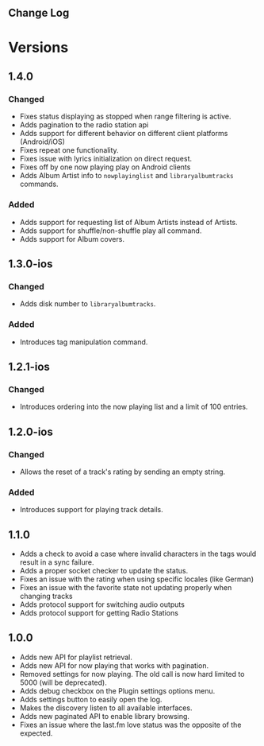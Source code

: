 Change Log
---------
# Versions

## 1.4.0
### Changed
- Fixes status displaying as stopped when range filtering is active.
- Adds pagination to the radio station api
- Adds support for different behavior on different client platforms (Android/iOS)
- Fixes repeat one functionality.
- Fixes issue with lyrics initialization on direct request.
- Fixes off by one now playing play on Android clients
- Adds Album Artist info to `nowplayinglist` and `libraryalbumtracks` commands.

### Added
- Adds support for requesting list of Album Artists instead of Artists.
- Adds support for shuffle/non-shuffle play all command. 
- Adds support for Album covers.

## 1.3.0-ios
### Changed
- Adds disk number to `libraryalbumtracks`.

### Added
- Introduces tag manipulation command.

## 1.2.1-ios
### Changed
- Introduces ordering into the now playing list and a limit of 100 entries.

## 1.2.0-ios
### Changed
- Allows the reset of a track's rating by sending an empty string.

### Added
- Introduces support for playing track details.

## 1.1.0
- Adds a check to avoid a case where invalid characters in the tags would result in a sync failure.
- Adds a proper socket checker to update the status.
- Fixes an issue with the rating when using specific locales (like German)
- Fixes an issue with the favorite state not updating properly when changing tracks
- Adds protocol support for switching audio outputs
- Adds protocol support for getting Radio Stations

## 1.0.0
- Adds new API for playlist retrieval.
- Adds new API for now playing that works with pagination.
- Removed settings for now playing. The old call is now hard limited to 5000 (will be deprecated).
- Adds debug checkbox on the Plugin settings options menu.
- Adds settings button to easily open the log.
- Makes the discovery listen to all available interfaces.
- Adds new paginated API to enable library browsing.
- Fixes an issue where the last.fm love status was the opposite of the expected.
